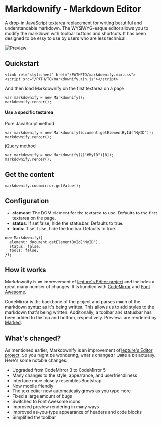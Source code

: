 # Markdownify - Markdown Editor
A drop-in JavaScript textarea replacement for writing beautiful and understandable markdown. The WYSIWYG-esque editor allows you to modify the markdown with toolbar buttons and shortcuts. It has been designed to be easy to use by users who are less technical.

![Preview](http://i.imgur.com/l5antiW.png)

## Quickstart

```
<link rel="stylesheet" href="/PATH/TO/markdownify.min.css">
<script src="/PATH/TO/markdownify.min.js"></script>
```

And then load Markdownify on the first textarea on a page

```
var markdownify = new Markdownify();
markdownify.render();
```

#### Use a specific textarea

Pure JavaScript method

```
var markdownify = new Markdownify(document.getElementById("MyID"));
markdownify.render();
```

jQuery method

```
var markdownify = new Markdownify($("#MyID")[0]);
markdownify.render();
```

## Get the content

```
markdownify.codemirror.getValue();
```

## Configuration

- **element**: The DOM element for the textarea to use. Defaults to the first textarea on the page.
- **status**: If set false, hide the statusbar. Defaults to true.
- **tools**: If set false, hide the toolbar. Defaults to true.

```
new Markdownify({
  element: document.getElementById("MyID"),
  status: false,
  tools: false,
});
```

## How it works
Markdownify is an improvement of [lepture's Editor project](https://github.com/lepture/editor) and includes a great many number of changes. It is bundled with [CodeMirror](https://github.com/codemirror/codemirror) and [Font Awesome](http://fortawesome.github.io/Font-Awesome/).

CodeMirror is the backbone of the project and parses much of the markdown syntax as it's being written. This allows us to add styles to the markdown that's being written. Additionally, a toolbar and statusbar has been added to the top and bottom, respectively. Previews are rendered by [Marked](https://github.com/chjj/marked).

## What's changed?
As mentioned earlier, Markdownify is an improvement of [lepture's Editor project](https://github.com/lepture/editor). So you might be wondering, what's changed? Quite a bit actually. Here's some notable changes:

- Upgraded from CodeMirror 3 to CodeMirror 5
- Many changes to the style, appearance, and userfriendliness
- Interface more closely resembles Bootstrap
- Now mobile friendly
- The text editor now automatically grows as you type more
- Fixed a large amount of bugs
- Switched to Font Awesome icons
- Improved preview rendering in many ways
- Improved as-you-type appearance of headers and code blocks
- Simplified the toolbar
